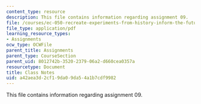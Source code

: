 ```yaml
---
content_type: resource
description: This file contains information regarding assignment 09.
file: /courses/ec-050-recreate-experiments-from-history-inform-the-future-from-the-past-galileo-january-iap-2010/a42aea3d2cf19da09da54a1b7cdf9982_MITEC_050IAP10_assn09.pdf
file_type: application/pdf
learning_resource_types:
- Assignments
ocw_type: OCWFile
parent_title: Assignments
parent_type: CourseSection
parent_uid: 8012742b-3520-2379-06a2-d660cea0357a
resourcetype: Document
title: Class Notes
uid: a42aea3d-2cf1-9da0-9da5-4a1b7cdf9982
---
```

This file contains information regarding assignment 09.

